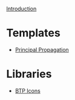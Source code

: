 
[Introduction](HowToUse.md)

# Templates
- [Principal Propagation](templates/principalpropagation/principalpropagation.md)
# Libraries
- [BTP Icons](libs/latest.md)
